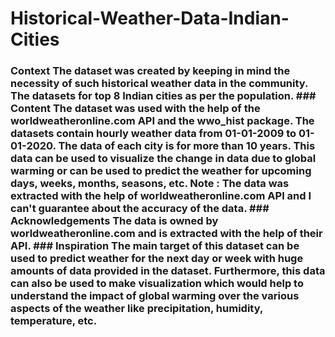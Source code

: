 # Historical-Weather-Data-Indian-Cities
### Context  The dataset was created by keeping in mind the necessity of such historical weather data in the community. The datasets for top 8 Indian cities as per the population.    ### Content  The dataset was used with the help of the  worldweatheronline.com API and the wwo_hist package. The datasets contain hourly weather data from 01-01-2009 to 01-01-2020. The data of each city is for more than 10 years. This data can be used to visualize the change in data due to global warming or can be used to predict the weather for upcoming days, weeks, months, seasons, etc. Note : The data was extracted with the help of worldweatheronline.com API and I can't guarantee about the accuracy of the data.   ### Acknowledgements  The data is owned by worldweatheronline.com and is extracted with the help of their API.    ### Inspiration  The main target of this dataset can be used to predict weather for the next day or week with huge amounts of data provided in the dataset. Furthermore, this data can also be used to make visualization which would help to understand the impact of global warming over the various aspects of the weather like precipitation, humidity, temperature, etc. 
